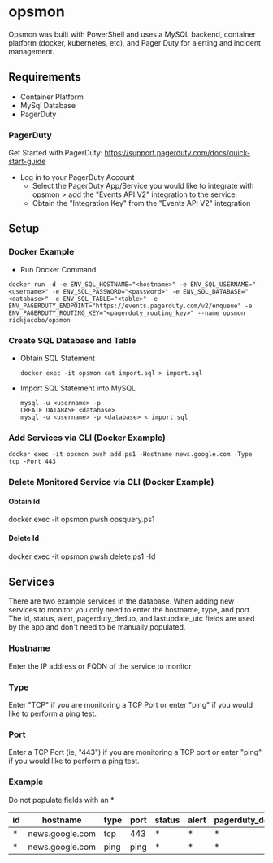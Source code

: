 # opsmon
Opsmon was built with PowerShell and uses a MySQL backend, container platform (docker, kubernetes, etc), and Pager Duty for alerting and incident management.

## Requirements
- Container Platform
- MySql Database
- PagerDuty

### PagerDuty
Get Started with PagerDuty: https://support.pagerduty.com/docs/quick-start-guide
- Log in to your PagerDuty Account
  - Select the PagerDuty App/Service you would like to integrate with opsmon > add the "Events API V2" integration to the service. 
  - Obtain the "Integration Key" from the "Events API V2" integration

## Setup
### Docker Example
* Run Docker Command
````
docker run -d -e ENV_SQL_HOSTNAME="<hostname>" -e ENV_SQL_USERNAME="<username>" -e ENV_SQL_PASSWORD="<password>" -e ENV_SQL_DATABASE="<database>" -e ENV_SQL_TABLE="<table>" -e ENV_PAGERDUTY_ENDPOINT="https://events.pagerduty.com/v2/enqueue" -e ENV_PAGERDUTY_ROUTING_KEY="<pagerduty_routing_key>" --name opsmon rickjacobo/opsmon
````

### Create SQL Database and Table
* Obtain SQL Statement
    ````
    docker exec -it opsmon cat import.sql > import.sql
    ````

* Import SQL Statement into MySQL
    ````
    mysql -u <username> -p
    CREATE DATABASE <database>
    mysql -u <username> -p <database> < import.sql
    ````

### Add Services via CLI (Docker Example)
````
docker exec -it opsmon pwsh add.ps1 -Hostname news.google.com -Type tcp -Port 443
````

### Delete Monitored Service via CLI (Docker Example)
#### Obtain Id
docker exec -it opsmon pwsh opsquery.ps1

#### Delete Id
docker exec -it opsmon pwsh delete.ps1 -Id <id>
  
## Services
There are two example services in the database. When adding new services to monitor you only need to enter the hostname, type, and port. The id, status, alert, pagerduty_dedup, and lastupdate_utc fields are used by the app and don't need to be manually populated.
### Hostname
Enter the IP address or FQDN of the service to monitor
### Type
Enter "TCP" if you are monitoring a TCP Port or enter "ping" if you would like to perform a ping test.
  
### Port
Enter a TCP Port (ie, "443") if you are monitoring a TCP port or enter "ping" if you would like to perform a ping test.

### Example
Do not populate fields with an *

| id          | hostname         | type | port | status | alert | pagerduty_dedup | lastupdate_utc |
| ----------- | -----------      | ----------- | ----------- | ----------- | ----------- | ----------- | ----------- |
| *           | news.google.com  | tcp  | 443  |*            |*            |*            |*            |*            |
| *           | news.google.com  | ping | ping |*            |*            |*            |*            |*            |

